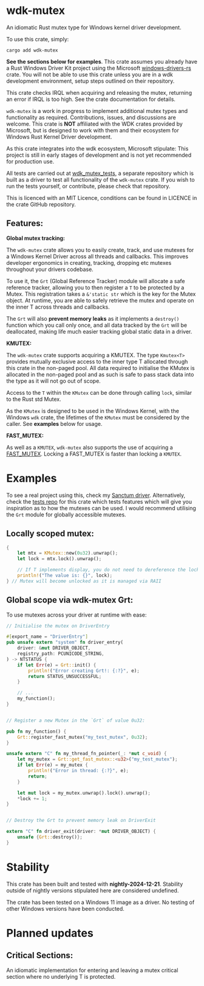 # wdk-mutex

An idiomatic Rust mutex type for Windows kernel driver development.

To use this crate, simply:

```
cargo add wdk-mutex
```

**See the sections below for examples**. This crate assumes you already have a Rust Windows Driver Kit project
using the Microsoft [windows-drivers-rs](https://github.com/microsoft/windows-drivers-rs) crate. You will
not be able to use this crate unless you are in a wdk development environment, setup steps outlined on
their repository.

This crate checks IRQL when acquiring and releasing the mutex, returning an error if IRQL is too high. See the crate documentation for details.

`wdk-mutex` is a work in progress to implement additional mutex types and functionality as required. Contributions, issues, and discussions are welcome. This crate is **NOT** affiliated with the WDK crates provided by Microsoft, but is designed to work with them and their ecosystem for Windows Rust 
Kernel Driver development.

As this crate integrates into the wdk ecosystem, Microsoft stipulate: This project is still in early stages of development and is not yet recommended for production use.

All tests are carried out at [wdk_mutex_tests](https://github.com/0xflux/wdk_mutex_tests), 
a separate repository which is built as a driver to test all functionality of the `wdk-mutex` crate. If you wish to run the tests
yourself, or contribute, please check that repository.

This is licenced with an MIT Licence, conditions can be found in LICENCE in the crate GitHub repository.

## Features:

**Global mutex tracking:**

The `wdk-mutex` crate allows you to easily create, track, and use mutexes for a Windows Kernel Driver across all threads and 
callbacks. This improves developer ergonomics in creating, tracking, dropping etc mutexes throughout your drivers codebase. 

To use it, the `Grt` (Global Reference Tracker) module will allocate a safe reference tracker, allowing you to then register a `T` to be protected by a Mutex. This
registration takes a `&'static str` which is the key for the Mutex object. At runtime, you are able to safely retrieve the mutex and operate
on the inner T across threads and callbacks.

The `Grt` will also **prevent memory leaks** as it implements a `destroy()` function which you call only once, and all data tracked by the `Grt` will be deallocated, 
making life much easier tracking global static data in a driver.

**KMUTEX:** 

The `wdk-mutex` crate supports acquiring a KMUTEX. The type `Kmutex<T>` provides mutually exclusive access
to the inner type T allocated through this crate in the non-paged pool. All data required to initialise the 
KMutex is allocated in the non-paged pool and as such is safe to pass stack data into the type as it will not go out of scope.

Access to the `T` within the `KMutex` can be done through calling `lock`, similar to the Rust std Mutex.

As the `KMutex` is designed to be used in the Windows Kernel, with the Windows `wdk` crate, the lifetimes of 
the `KMutex` must be considered by the caller. See **examples** below for usage.

**FAST_MUTEX:** 

As well as a `KMUTEX`, `wdk-mutex` also supports the use of acquiring a [FAST_MUTEX](https://learn.microsoft.com/en-us/windows-hardware/drivers/kernel/eprocess). Locking a FAST_MUTEX is faster than locking a `KMUTEX`.

# Examples

To see a real project using this, check my [Sanctum driver](https://github.com/0xflux/Sanctum). Alternatively, check the [tests repo](https://github.com/0xflux/wdk_mutex_tests) for this crate which tests features which will give you inspiration as to how the mutexes can be used. I would recommend utilising the `Grt` 
module for globally accessible mutexes.

## Locally scoped mutex:

```rust
{
    let mtx = KMutex::new(0u32).unwrap();
    let lock = mtx.lock().unwrap();

    // If T implements display, you do not need to dereference the lock to print.
    println!("The value is: {}", lock);
} // Mutex will become unlocked as it is managed via RAII 
```

## Global scope via wdk-mutex Grt:

To use mutexes across your driver at runtime with ease:

```rust
// Initialise the mutex on DriverEntry

#[export_name = "DriverEntry"]
pub unsafe extern "system" fn driver_entry(
    driver: &mut DRIVER_OBJECT,
    registry_path: PCUNICODE_STRING,
) -> NTSTATUS {
    if let Err(e) = Grt::init() {
        println!("Error creating Grt!: {:?}", e);
        return STATUS_UNSUCCESSFUL;
    }

    // ...
    my_function();
}


// Register a new Mutex in the `Grt` of value 0u32:

pub fn my_function() {
    Grt::register_fast_mutex("my_test_mutex", 0u32);
}

unsafe extern "C" fn my_thread_fn_pointer(_: *mut c_void) {
    let my_mutex = Grt::get_fast_mutex::<u32>("my_test_mutex");
    if let Err(e) = my_mutex {
        println!("Error in thread: {:?}", e);
        return;
    }

    let mut lock = my_mutex.unwrap().lock().unwrap();
    *lock += 1;
}


// Destroy the Grt to prevent memory leak on DriverExit

extern "C" fn driver_exit(driver: *mut DRIVER_OBJECT) {
    unsafe {Grt::destroy()};
}
```

# Stability

This crate has been built and tested with **nightly-2024-12-21**. Stability outside of nightly versions
stipulated here are considered undefined.

The crate has been tested on a Windows 11 image as a driver. No testing of other Windows versions have 
been conducted.

# Planned updates

## Critical Sections:

An idiomatic implementation for entering and leaving a mutex critical section where no underlying 
T is protected.